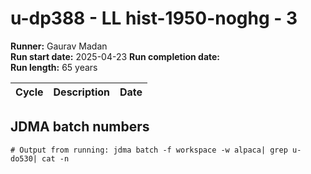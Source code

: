 # u-dp388 - LL hist-1950-noghg - 3

**Runner:** Gaurav Madan   
**Run start date:** 2025-04-23
**Run completion date:**  
**Run length:** 65 years   

| Cycle | Description | Date |
| --- | --- | --- |



## JDMA batch numbers
```
# Output from running: jdma batch -f workspace -w alpaca| grep u-do530| cat -n
```
